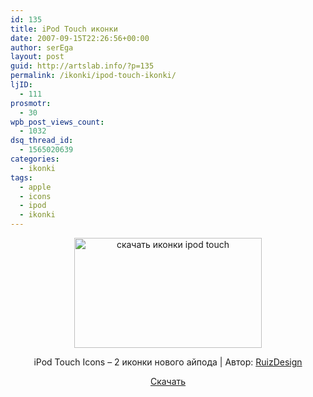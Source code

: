 ```yaml
---
id: 135
title: iPod Touch иконки
date: 2007-09-15T22:26:56+00:00
author: serEga
layout: post
guid: http://artslab.info/?p=135
permalink: /ikonki/ipod-touch-ikonki/
ljID:
  - 111
prosmotr:
  - 30
wpb_post_views_count:
  - 1032
dsq_thread_id:
  - 1565020639
categories:
  - ikonki
tags:
  - apple
  - icons
  - ipod
  - ikonki
---
```

<center>
  <a href="http://googledrive.com/host/0B9lHVSSSdxdxd0hjdUdmRzY3Tjg/ipod_touch_icon.jpg"><img src="http://googledrive.com/host/0B9lHVSSSdxdxd0hjdUdmRzY3Tjg/ipod_touch_icon-300x176.jpg" alt="скачать иконки ipod touch" title="ipod_touch_icon" width="300" height="176" class="alignnone size-medium wp-image-826" /></a>
</center>

<p align="center">
  iPod Touch Icons &#8211; 2 иконки нового айпода | Автор: <a href="http://ruizdesign.deviantart.com/" title="authors da page">RuizDesign</a>
</p>

<p align="center">
  <a href="http://ruizdesign.deviantart.com/art/iPod-Touch-Win-64467657" title="download icons" target="_blank">Скачать</a>
</p>